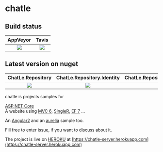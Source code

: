 chatle
======

Build status
------------
|AppVeyor|Tavis|
|:------:|:------:|
[![][AppVeyor-badge]][AppVeyor-build]|[![][Travis-badge]][Travis-build]|


[AppVeyor-badge]: https://ci.appveyor.com/api/projects/status/github/aguacongas/chatle?svg=true
[AppVeyor-build]: https://ci.appveyor.com/project/aguacongas/chatle

[Travis-badge]: https://travis-ci.org/aguacongas/chatle.svg?branch=dev
[Travis-build]: httpshttps://travis-ci.org/aguacongas/chatle

Latest version on nuget 
-----------------------
|ChatLe.Repository|ChatLe.Repository.Identity|ChatLe.Repository.Identity.SqlServer|ChatLe.Repository.Identity.Sqlite|ChatLe.Repository.Identity.MySql|ChatLe.Repository.Identity.Firebase|ChatLe.Cryptography|ChatLe.Cryptography.Tools|  
|:------:|:------:|:------:|:------:|:------:|:------:|:------:|:------:|
[![][ChatLe.Repository-badge]][ChatLe.Repository-nuget]|[![][ChatLe.Repository.Identity-badge]][ChatLe.Repository.Identity-nuget]|[![][ChatLe.Repository.Identity.SqlServer-badge]][ChatLe.Repository.Identity.SqlServer-nuget]|[![][ChatLe.Repository.Identity.Sqlite-badge]][ChatLe.Repository.Identity.Sqlite-nuget]|[![][ChatLe.Repository.Identity.MySql-badge]][ChatLe.Repository.Identity.MySql-nuget]|[![][ChatLe.Repository.Identity.Firebase-badge]][ChatLe.Repository.Identity.Firebase-nuget]|[![][ChatLe.Cryptography-badge]][ChatLe.Cryptography-nuget]|[![][ChatLe.Cryptography.Tools-badge]][ChatLe.Cryptography.Tools-nuget]|
 

[ChatLe.Repository-badge]: https://img.shields.io/nuget/v/ChatLe.Repository.svg
[ChatLe.Repository-nuget]: https://www.nuget.org/packages/ChatLe.Repository/

[ChatLe.Repository.Identity-badge]: https://img.shields.io/nuget/v/ChatLe.Repository.Identity.svg
[ChatLe.Repository.Identity-nuget]: https://www.nuget.org/packages/ChatLe.Repository.Identity/

[ChatLe.Repository.Identity.SqlServer-badge]: https://img.shields.io/nuget/v/ChatLe.Repository.Identity.SqlServer.svg
[ChatLe.Repository.Identity.SqlServer-nuget]: https://www.nuget.org/packages/ChatLe.Repository.Identity.SqlServer/

[ChatLe.Repository.Identity.Sqlite-badge]: https://img.shields.io/nuget/v/ChatLe.Repository.Identity.Sqlite.svg
[ChatLe.Repository.Identity.Sqlite-nuget]: https://www.nuget.org/packages/ChatLe.Repository.Identity.Sqlite/

[ChatLe.Repository.Identity.MySql-badge]: https://img.shields.io/nuget/v/ChatLe.Repository.Identity.MySql.svg
[ChatLe.Repository.Identity.MySql-nuget]: https://www.nuget.org/packages/ChatLe.Repository.Identity.MySql/

[ChatLe.Repository.Identity.Firebase-badge]: https://img.shields.io/nuget/v/ChatLe.Repository.Identity.Firebase.svg
[ChatLe.Repository.Identity.Firebase-nuget]: https://www.nuget.org/packages/ChatLe.Repository.Identity.Firebase/

[ChatLe.Cryptography-badge]: https://img.shields.io/nuget/v/ChatLe.Cryptography.svg
[ChatLe.Cryptography-nuget]: https://www.nuget.org/packages/ChatLe.Cryptography/

[ChatLe.Cryptography.Tools-badge]: https://img.shields.io/nuget/v/ChatLe.Cryptography.Tools.svg
[ChatLe.Cryptography.Tools-nuget]: https://www.nuget.org/packages/ChatLe.Cryptography.Tools/

chatle is projects samples for 

[ASP.NET Core](https://github.com/aspnet/home)  
A website using [MVC 6](https://github.com/aspnet/mvc), [SingleR](https://github.com/aspnet/signalR-Server), [EF 7](https://github.com/aspnet/EntityFramework) ...  

An [Angular2](https://angular.io/) and an [aurelia](http://aurelia.io) sample too.


Fill free to enter issue, if you want to discuss about it.

The project is live on [HEROKU](https://www.heroku.com/) at [https://chatle-server.herokuapp.com](https://chatle-server.herokuapp.com)